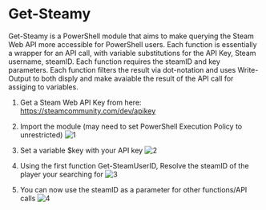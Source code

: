 # Get-Steamy

Get-Steamy is a PowerShell module that aims to make querying the Steam Web API more accessible for PowerShell users. Each function is essentially a wrapper for an API call, with variable substitutions for the API Key, Steam username, steamID. Each function requires the steamID and key parameters. Each function filters the result via dot-notation and uses Write-Output to both disply and make avaiable the result of the API call for assiging to variables. 

1. Get a Steam Web API Key from here: https://steamcommunity.com/dev/apikey

2. Import the module (may need to set PowerShell Execution Policy to unrestricted)
![1](https://user-images.githubusercontent.com/53626698/102906542-0356b600-4432-11eb-8c65-dcc435c189c5.png)

3. Set a variable $key with your API key
![2](https://user-images.githubusercontent.com/53626698/102906571-0ea9e180-4432-11eb-9a49-5697ca8d2bdf.png)

4. Using the first function Get-SteamUserID, Resolve the steamID of the player your searching for
![3](https://user-images.githubusercontent.com/53626698/102906607-1a95a380-4432-11eb-8804-6001dc763170.png)

5. You can now use the steamID as a parameter for other functions/API calls
![4](https://user-images.githubusercontent.com/53626698/102906633-22554800-4432-11eb-9d1c-6c4e05e6982a.png)

